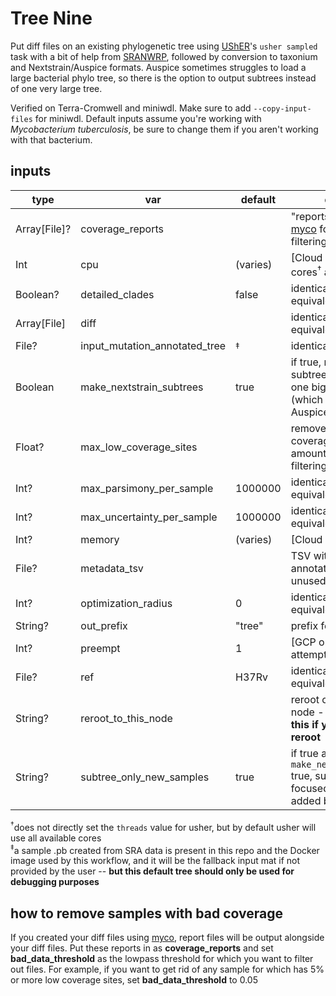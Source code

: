 # Tree Nine
Put diff files on an existing phylogenetic tree using [UShER](https://www.nature.com/articles/s41588-021-00862-7)'s `usher sampled` task with a bit of help from [SRANWRP](https://www.github.com/aofarrel/SRANWRP), followed by conversion to taxonium and Nextstrain/Auspice formats. Auspice sometimes struggles to load a large bacterial phylo tree, so there is the option to output subtrees instead of one very large tree.

Verified on Terra-Cromwell and miniwdl. Make sure to add `--copy-input-files` for miniwdl. Default inputs assume you're working with _Mycobacterium tuberculosis_, be sure to change them if you aren't working with that bacterium.
 
## inputs
| type    	        | var                        	| default 	| description                                                           |
|--------------     |----------------------------	|---------	|-----------------------------------------------------------------------|
| Array[File]?      | coverage_reports              |        	| "reports" output from [myco](https://github.com/aofarrel/myco) for bad data filtering  |
| Int     	        | cpu                        	| (varies) 	| [Cloud only] number of cores<sup>†</sup> available                    |
| Boolean? 	        | detailed_clades            	| false   	| identical to usher equivalent                                         |
| Array[File]       | diff                       	|         	| identical to usher equivalent                                         |
| File?             | input_mutation_annotated_tree | <sup>‡</sup> | identical to usher i                                              |
| Boolean           | make_nextstrain_subtrees      | true   	| if true, make Nextstrain subtrees; if false, make one big Nextstrain tree (which might lag in Auspice)  |
| Float?            | max_low_coverage_sites        |        	| remove files with coverage below this amount for bad data filtering   |
| Int?           	| max_parsimony_per_sample   	| 1000000 	| identical to usher equivalent                                         |
| Int?           	| max_uncertainty_per_sample 	| 1000000 	| identical to usher equivalent                                         |
| Int?           	| memory                     	| (varies)	| [Cloud only] memory                                                   |
| File?           	| metadata_tsv                	|        	| TSV with metadata to annotate (currently unused)                      |
| Int?     	        | optimization_radius        	| 0       	| identical to usher equivalent                                         |
| String?        	| out_prefix           	        | "tree"	| prefix for all outputs                                                |
| Int?           	| preempt                    	| 1       	| [GCP only] preemptible attempts                                       |
| File?             | ref                           | H37Rv 	| identical to usher equivalent                                         |
| String?        	| reroot_to_this_node           |        	| reroot output tree to this node - **do NOT define this if you don't want to reroot**              |
| String?        	| subtree_only_new_samples      | true   	| if true and if `make_nextstrain_subtrees` true, subtrees will only be focused on samples added by your diffs              |


<sup>†</sup>does not directly set the `threads` value for usher, but by default usher will use all available cores  
<sup>‡</sup>a sample .pb created from SRA data is present in this repo and the Docker image used by this workflow, and it will be the fallback input mat if not provided by the user -- **but this default tree should only be used for debugging purposes** 


## how to remove samples with bad coverage
If you created your diff files using [myco](https://github.com/aofarrel/myco), report files will be output alongside your diff files. Put these reports in as **coverage_reports** and set **bad_data_threshold** as the lowpass threshold for which you want to filter out files. For example, if you want to get rid of any sample for which has 5% or more low coverage sites, set **bad_data_threshold** to 0.05